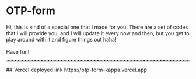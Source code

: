 # OTP-form

Hi, this is kind of a special one that I made for you. There are a set of codes that I will provide you, and I will update it every now and then, but you get to play around with it and figure things out haha!
<br><br>
Have fun!
<hr style="border-top: 3px dashed #bbb;">
## Vercel deployed link
https://otp-form-kappa.vercel.app
